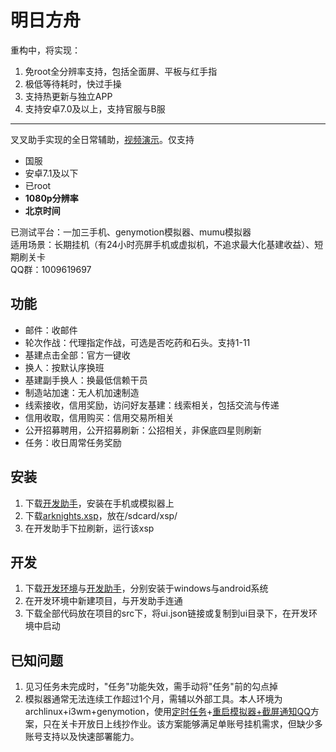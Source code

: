 # 明日方舟

重构中，将实现：
1. 免root全分辨率支持，包括全面屏、平板与红手指
2. 极低等待耗时，快过手操
3. 支持热更新与独立APP
4. 支持安卓7.0及以上，支持官服与B服

---

叉叉助手实现的全日常辅助，[视频演示](https://www.bilibili.com/video/BV1gJ411p7Ck/)。仅支持

- 国服
- 安卓7.1及以下
- 已root
- **1080p分辨率**
- **北京时间**

已测试平台：一加三手机、genymotion模拟器、mumu模拟器  
适用场景：长期挂机（有24小时亮屏手机或虚拟机，不追求最大化基建收益）、短期刷关卡  
QQ群：1009619697

## 功能
- 邮件：收邮件
- 轮次作战：代理指定作战，可选是否吃药和石头。支持1-11
- 基建点击全部：官方一键收
- 换人：按默认序换班
- 基建副手换人：换最低信赖干员
- 制造站加速：无人机加速制造
- 线索接收，信用奖励，访问好友基建：线索相关，包括交流与传递
- 信用收取，信用购买：信用交易所相关
- 公开招募聘用，公开招募刷新：公招相关，非保底四星则刷新
- 任务：收日周常任务奖励

## 安装
1. 下载[开发助手](https://github.com/tkkcc/arknights/releases/download/interpreter/com.xxscript.idehelper_1.2.13_1213.apk)，安装在手机或模拟器上
2. 下载[arknights.xsp](https://github.com/tkkcc/arknights/releases/latest/download/arknights.xsp)，放在/sdcard/xsp/
3. 在开发助手下拉刷新，运行该xsp

## 开发
1. 下载[开发环境](https://github.com/tkkcc/arknights/releases/download/interpreter/CCJCKFIJ_2.0.1.7.exe)与[开发助手](https://github.com/tkkcc/arknights/releases/download/interpreter/com.xxscript.idehelper_1.2.13_1213.apk)，分别安装于windows与android系统
2. 在开发环境中新建项目，与开发助手连通
3. 下载全部代码放在项目的src下，将ui.json链接或复制到ui目录下，在开发环境中启动

## 已知问题
1. 见习任务未完成时，"任务"功能失效，需手动将"任务"前的勾点掉
2. 模拟器通常无法连续工作超过1个月，需辅以外部工具。本人环境为archlinux+i3wm+genymotion，使用[定时任务](https://github.com/tkkcc/dot/tree/master/home/bilabila/.config/systemd/user)+[重启模拟器+截屏通知QQ](https://github.com/tkkcc/dot/blob/master/home/bilabila/bin/scripts/restart_idehelper)方案，只在关卡开放日上线抄作业。该方案能够满足单账号挂机需求，但缺少多账号支持以及快速部署能力。
